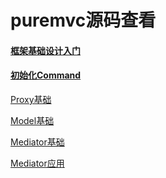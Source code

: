 # puremvc源码查看



#### [框架基础设计入门](https://github.com/sanzhixiong1986/puremvcCode/blob/main/README1.md)

#### [初始化Command](https://github.com/sanzhixiong1986/puremvcCode/blob/main/README2.md)

[Proxy基础](https://github.com/sanzhixiong1986/puremvcCode/blob/main/README3.md)

[Model基础](https://github.com/sanzhixiong1986/puremvcCode/blob/main/README4.md)

[Mediator基础](https://github.com/sanzhixiong1986/puremvcCode/blob/main/README5.md)

[Mediator应用](https://github.com/sanzhixiong1986/puremvcCode/blob/main/README6.md)
